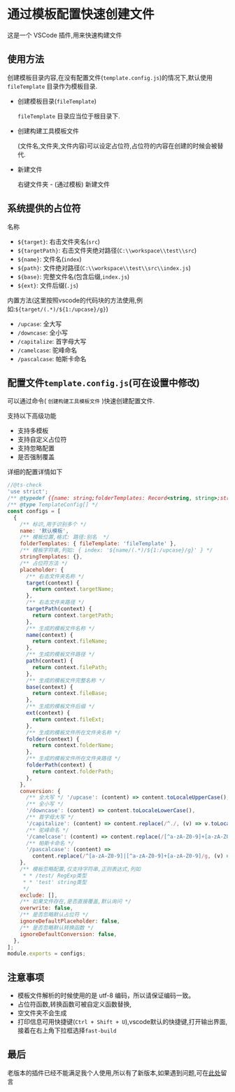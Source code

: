 # 通过模板配置快速创建文件

这是一个 VSCode 插件,用来快速构建文件

## 使用方法

创建模板目录内容,在没有配置文件(`template.config.js`)的情况下,默认使用 `fileTemplate` 目录作为模板目录.

- 创建模板目录(`fileTemplate`)

  `fileTemplate` 目录应当位于根目录下.

- 创建构建工具模板文件

  (文件名,文件夹,文件内容)可以设定占位符,占位符的内容在创建的时候会被替代.

- 新建文件

  右键文件夹 - (通过模板) 新建文件

## 系统提供的占位符

名称

- `${target}`: 右击文件夹名(`src`)
- `${targetPath}`: 右击文件夹绝对路径(`C:\\workspace\\test\\src`)
- `${name}`: 文件名(`index`)
- `${path}`: 文件绝对路径(`C:\\workspace\\test\\src\\index.js`)
- `${base}`: 完整文件名(包含后缀,`index.js`)
- `${ext}`: 文件后缀(`.js`)

内置方法(这里按照vscode的代码块的方法使用,例如:`${target/(.*)/${1:/upcase}/g}`)

- `/upcase`: 全大写
- `/downcase`: 全小写
- `/capitalize`: 首字母大写
- `/camelcase`: 驼峰命名
- `/pascalcase`: 帕斯卡命名

## 配置文件`template.config.js`(可在设置中修改)

可以通过命令( `创建构建工具模板文件` )快速创建配置文件.

支持以下高级功能

- 支持多模板
- 支持自定义占位符
- 支持忽略配置
- 是否强制覆盖

详细的配置详情如下

```javascript
//@ts-check
'use strict';
/** @typedef {{name: string;folderTemplates: Record<string, string>;stringTemplates: Record<string, string>;placeholder: Record<string, (context: {targetPath: string;targetName: string;filePath: string;fileName: string;fileBase: string;fileExt: string;folderName: string;folderPath: string;}) => string>;conversion: Record<string, (content: string) => string>;exclude: (RegExp | string)[];overwrite: boolean;ignoreDefaultPlaceholder: boolean | string[];ignoreDefaultConversion: boolean | string[];}} TemplateConfig **/
/** @type TemplateConfig[] */
const configs = [
  {
    /** 标识,用于识别多个 */
    name: '默认模板',
    /** 模板位置,格式: 路径:别名  */
    folderTemplates: { fileTemplate: 'fileTemplate' },
    /** 模板字符串,列如: { index: '${name/(.*)/${1:/upcase}/g}' } */
    stringTemplates: {},
    /** 占位符方法 */
    placeholder: {
      /** 右击文件夹名称 */
      target(context) {
        return context.targetName;
      },
      /** 右击文件夹路径 */
      targetPath(context) {
        return context.targetPath;
      },
      /** 生成的模板文件名称 */
      name(context) {
        return context.fileName;
      },
      /** 生成的模板文件路径 */
      path(context) {
        return context.filePath;
      },
      /** 生成的模板文件完整名称 */
      base(context) {
        return context.fileBase;
      },
      /** 生成的模板文件后缀 */
      ext(context) {
        return context.fileExt;
      },
      /** 生成的模板文件所在文件夹名称 */
      folder(context) {
        return context.folderName;
      },
      /** 生成的模板文件所在文件夹路径 */
      folderPath(context) {
        return context.folderPath;
      },
    },
    conversion: {
      /** 全大写 */ '/upcase': (content) => content.toLocaleUpperCase(),
      /** 全小写 */
      '/downcase': (content) => content.toLocaleLowerCase(),
      /** 首字母大写 */
      '/capitalize': (content) => content.replace(/^./, (v) => v.toLocaleUpperCase()),
      /** 驼峰命名 */
      '/camelcase': (content) => content.replace(/[^a-zA-Z0-9]+[a-zA-Z0-9]/g, (v) => v.slice(-1).toLocaleUpperCase()),
      /** 帕斯卡命名 */
      '/pascalcase': (content) =>
        content.replace(/^[a-zA-Z0-9]|[^a-zA-Z0-9]+[a-zA-Z0-9]/g, (v) => v.slice(-1).toLocaleUpperCase()),
    },
    /** 模板忽略配置,仅支持字符串,正则表达式,列如
     * * /test/ RegExp类型
     * * 'test' string类型
     */
    exclude: [],
    /** 如果文件存在,是否直接覆盖,默认询问 */
    overwrite: false,
    /** 是否忽略默认占位符 */
    ignoreDefaultPlaceholder: false,
    /** 是否忽略默认转换函数 */
    ignoreDefaultConversion: false,
  },
];
module.exports = configs;

```

## 注意事项

- 模板文件解析的时候使用的是 utf-8 编码，所以请保证编码一致。
- 占位符函数,转换函数可被自定义函数替换,
- 空文件夹不会生成
- 打印信息可用快捷键(```Ctrl + Shift + U```),vscode默认的快捷键,打开输出界面,接着在右上角下拉框选择```fast-build```

## 最后

老版本的插件已经不能满足我个人使用,所以有了新版本,如果遇到问题,可在<a href="https://marketplace.visualstudio.com/items?itemName=lichenghao.fast-build&amp;ssr=false#review-details">此处</a>留言
